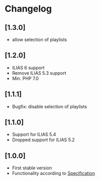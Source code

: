 # Changelog

## [1.3.0]
* allow selection of playlists

## [1.2.0]
* ILIAS 6 support
* Remove ILIAS 5.3 support
* Min. PHP 7.0

## [1.1.1]
* Bugfix: disable selection of playlists

## [1.1.0]
* Support for ILIAS 5.4
* Dropped support for ILIAS 5.2

## [1.0.0]
* First stable version
* Functionality according to [Specification](doc/34_Spezifikation_2-1.pdf)
